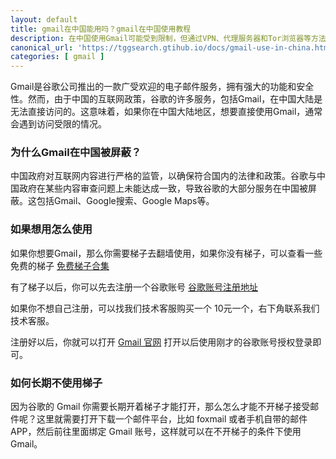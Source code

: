 ```yaml
---
layout: default
title: gmail在中国能用吗？gmail在中国使用教程
description: 在中国使用Gmail可能受到限制，但通过VPN、代理服务器和Tor浏览器等方法可以绕过封锁，顺利访问Gmail。本文详细介绍了Gmail在中国的使用现状及具体操作教程，帮助用户在中国畅通无阻地使用Gmail，确保安全和隐私保护。了解更多关于如何在中国使用Gmail的方法，请阅读完整指南。
canonical_url: 'https://tggsearch.gtihub.io/docs/gmail-use-in-china.html'
categories: [ gmail ]
---
```

Gmail是谷歌公司推出的一款广受欢迎的电子邮件服务，拥有强大的功能和安全性。然而，由于中国的互联网政策，谷歌的许多服务，包括Gmail，在中国大陆是无法直接访问的。这意味着，如果你在中国大陆地区，想要直接使用Gmail，通常会遇到访问受限的情况。

### 为什么Gmail在中国被屏蔽？
中国政府对互联网内容进行严格的监管，以确保符合国内的法律和政策。谷歌与中国政府在某些内容审查问题上未能达成一致，导致谷歌的大部分服务在中国被屏蔽。这包括Gmail、Google搜索、Google Maps等。

### 如果想用怎么使用
如果你想要Gmail，那么你需要梯子去翻墙使用，如果你没有梯子，可以查看一些免费的梯子 [免费梯子合集](./vpn-kl.html)

有了梯子以后，你可以先去注册一个谷歌账号 [谷歌账号注册地址](./302.html?target=https://accounts.google.com/)

如果你不想自己注册，可以找我们技术客服购买一个 10元一个，右下角联系我们技术客服。

注册好以后，你就可以打开 [Gmail 官网](./302.html?target=https://gmail.com) 打开以后使用刚才的谷歌账号授权登录即可。

### 如何长期不使用梯子
因为谷歌的 Gmail 你需要长期开着梯子才能打开，那么怎么才能不开梯子接受邮件呢？这里就需要打开下载一个邮件平台，比如 foxmail 或者手机自带的邮件APP，然后前往里面绑定 Gmail 账号，这样就可以在不开梯子的条件下使用 Gmail。